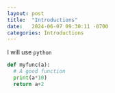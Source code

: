 ```yaml
---
layout: post
title:  "Introductions"
date:   2024-06-07 09:30:11 -0700
categories: Introductions
---
```

I will use `python`

```python
def myfunc(a):
  # A good function
  print(a*10)
  return a+2
```
